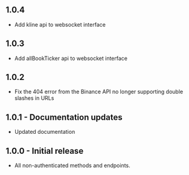 ## 1.0.4

- Add kline api to websocket interface

## 1.0.3

- Add allBookTicker api to websocket interface

## 1.0.2

- Fix the 404 error from the Binance API no longer supporting double slashes in URLs

## 1.0.1 - Documentation updates

- Updated documentation

## 1.0.0 - Initial release

- All non-authenticated methods and endpoints.

